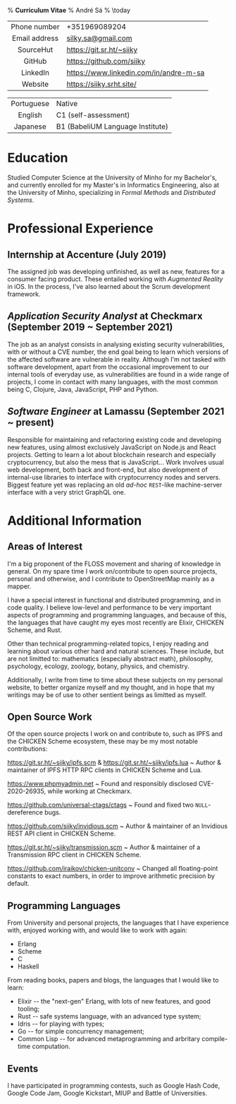 % **Curriculum Vitae**
% André Sá
% \today

|               |                                          |
| :-----------: | :--------------------------------------- |
| Phone number  | +351969089204                            |
| Email address | <silky.sa@gmail.com>                     |
| SourceHut     | <https://git.sr.ht/~siiky>               |
| GitHub        | <https://github.com/siiky>               |
| LinkedIn      | <https://www.linkedin.com/in/andre-m-sa> |
| Website       | <https://siiky.srht.site/>               |

|            |                                  |
| :--------: | :------------------------------- |
| Portuguese | Native                           |
| English    | C1 (self-assessment)             |
| Japanese   | B1 (BabeliUM Language Institute) |

# Education

Studied Computer Science at the University of Minho for my Bachelor's, and
currently enrolled for my Master's in Informatics Engineering, also at the
University of Minho, specializing in _Formal Methods_ and _Distributed Systems_.

# Professional Experience

## Internship at Accenture (July 2019)

The assigned job was developing unfinished, as well as new, features for a
consumer facing product. These entailed working with _Augmented Reality_ in iOS.
In the process, I've also learned about the Scrum development framework.

## _Application Security Analyst_ at Checkmarx (September 2019 ~ September 2021)

The job as an analyst consists in analysing existing security vulnerabilities,
with or without a CVE number, the end goal being to learn which versions of the
affected software are vulnerable in reality. Although I'm not tasked with
software development, apart from the occasional improvement to our internal
tools of everyday use, as vulnerabilities are found in a wide range of projects,
I come in contact with many languages, with the most common being C, Clojure,
Java, JavaScript, PHP and Python.

## _Software Engineer_ at Lamassu (September 2021 ~ present)

Responsible for maintaining and refactoring existing code and developing new
features, using almost exclusively JavaScript on Node.js and React projects.
Getting to learn a lot about blockchain research and especially cryptocurrency,
but also the mess that is JavaScript... Work involves usual web development,
both back and front-end, but also development of internal-use libraries to
interface with cryptocurrency nodes and servers. Biggest feature yet was
replacing an old _ad-hoc_ `REST`-like machine-server interface
with a very strict GraphQL one.

# Additional Information

## Areas of Interest

I'm a big proponent of the FLOSS movement and sharing of knowledge in general.
On my spare time I work on/contribute to open source projects, personal and
otherwise, and I contribute to OpenStreetMap mainly as a mapper.

I have a special interest in functional and distributed programming, and in code
quality. I believe low-level and performance to be very important aspects of
programming and programming languages, and because of this, the languages that
have caught my eyes most recently are Elixir, CHICKEN Scheme, and Rust.

Other than technical programming-related topics, I enjoy reading and learning
about various other hard and natural sciences. These include, but are not
limitted to: mathematics (especially abstract math), philosophy, psychology,
ecology, zoology, botany, physics, and chemistry.

Additionally, I write from time to time about these subjects on my personal
website, to better organize myself and my thought, and in hope that my writings
may be of use to other sentient beings as limitted as myself.

## Open Source Work

Of the open source projects I work on and contribute to, such as IPFS and the
CHICKEN Scheme ecosystem, these may be my most notable contributions:

<https://git.sr.ht/~siiky/ipfs.scm> & <https://git.sr.ht/~siiky/ipfs.lua>
 ~ Author & maintainer of IPFS HTTP RPC clients in CHICKEN Scheme and Lua.

<https://www.phpmyadmin.net>
 ~ Found and responsibly disclosed CVE-2020-26935, while working at Checkmarx.

<https://github.com/universal-ctags/ctags>
 ~ Found and fixed two `NULL`-dereference bugs.

<https://github.com/siiky/invidious.scm>
 ~ Author & maintainer of an Invidious REST API client in CHICKEN Scheme.

<https://git.sr.ht/~siiky/transmission.scm>
 ~ Author & maintainer of a Transmission RPC client in CHICKEN Scheme.

<https://github.com/iraikov/chicken-unitconv>
 ~ Changed all floating-point constants to exact numbers, in order to improve
   arithmetic precision by default.

## Programming Languages

From University and personal projects, the languages that I have experience
with, enjoyed working with, and would like to work with again:

 * Erlang
 * Scheme
 * C
 * Haskell

From reading books, papers and blogs, the languages that I would like to learn:

 * Elixir -- the "next-gen" Erlang, with lots of new features, and good
   tooling;
 * Rust -- safe systems language, with an advanced type system;
 * Idris -- for playing with types;
 * Go -- for simple concurrency management;
 * Common Lisp -- for advanced metaprogramming and arbritary compile-time
   computation.

## Events

I have participated in programming contests, such as Google Hash Code, Google
Code Jam, Google Kickstart, MIUP and Battle of Universities.
